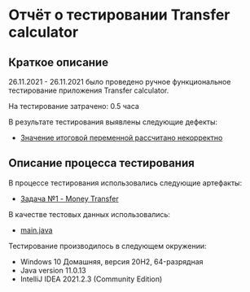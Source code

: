 # Отчёт о тестировании Transfer calculator
## Краткое описание
26.11.2021 - 26.11.2021 было проведено ручное функциональное тестирование приложения Transfer calculator.

На тестирование затрачено: 0.5 часа

В результате тестирования выявлены следующие дефекты:

* [Значение итоговой переменной рассчитано некорректно](https://github.com/Averagegithubusername/javahw1.1/issues/1#issue-1063980519)

## Описание процесса тестирования
В процессе тестирования использовались следующие артефакты:

* [Задача №1 - Money Transfer](https://github.com/netology-code/javaqa-homeworks/blob/master/intro/MERGED.md#%D0%B7%D0%B0%D0%B4%D0%B0%D1%87%D0%B0-1---money-transfer)  

В качестве тестовых данных использовались:

* [main.java](https://github.com/Averagegithubusername/javahw1.1/blob/40addeaef41de7e8fce206a7405a55bce2cd9a94/src/Main.java)

Тестирование производилось в следующем окружении:

* Windows 10 Домашняя, версия 20H2, 64-разрядная  
* Java version 11.0.13  
* IntelliJ IDEA 2021.2.3 (Community Edition)